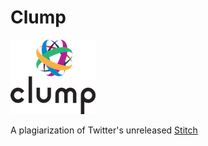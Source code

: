 Clump
====

![Clump](clump.png)

A plagiarization of Twitter's unreleased [Stitch](https://www.youtube.com/watch?v=VVpmMfT8aYw)
